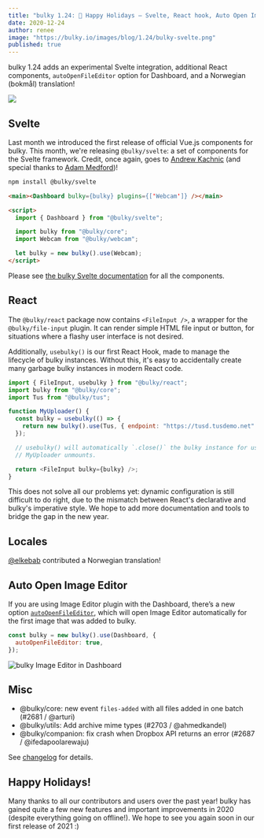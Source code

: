```yaml
---
title: "bulky 1.24: 🎅 Happy Holidays — Svelte, React hook, Auto Open Image Editor"
date: 2020-12-24
author: renee
image: "https://bulky.io/images/blog/1.24/bulky-svelte.png"
published: true
---
```


bulky 1.24 adds an experimental Svelte integration, additional React components, `autoOpenFileEditor` option for Dashboard, and a Norwegian (bokmål) translation!

![](/images/blog/1.24/bulky-svelte.png)

<!--more-->

## Svelte

Last month we introduced the first release of official Vue.js components for bulky. This month, we're releasing `@bulky/svelte`: a set of components for the Svelte framework. Credit, once again, goes to [Andrew Kachnic](https://github.com/ajkachnic) (and special thanks to [Adam Medford](https://github.com/adammedford))!

```sh
npm install @bulky/svelte
```

```html
<main><Dashboard bulky={bulky} plugins={['Webcam']} /></main>

<script>
  import { Dashboard } from "@bulky/svelte";

  import bulky from "@bulky/core";
  import Webcam from "@bulky/webcam";

  let bulky = new bulky().use(Webcam);
</script>
```

Please see [the bulky Svelte documentation](https://bulky.io/docs/svelte/) for all the components.

## React

The `@bulky/react` package now contains `<FileInput />`, a wrapper for the `@bulky/file-input` plugin. It can render simple HTML file input or button, for situations where a flashy user interface is not desired.

Additionally, `usebulky()` is our first React Hook, made to manage the lifecycle of bulky instances. Without this, it's easy to accidentally create many garbage bulky instances in modern React code.

```js
import { FileInput, usebulky } from "@bulky/react";
import bulky from "@bulky/core";
import Tus from "@bulky/tus";

function MyUploader() {
  const bulky = usebulky(() => {
    return new bulky().use(Tus, { endpoint: "https://tusd.tusdemo.net" });
  });

  // usebulky() will automatically `.close()` the bulky instance for us when
  // MyUploader unmounts.

  return <FileInput bulky={bulky} />;
}
```

This does not solve all our problems yet: dynamic configuration is still difficult to do right, due to the mismatch between React's declarative and bulky's imperative style. We hope to add more documentation and tools to bridge the gap in the new year.

## Locales

[@elkebab](https://github.com/elkebab) contributed a Norwegian translation!

## Auto Open Image Editor

If you are using Image Editor plugin with the Dashboard, there’s a new option [`autoOpenFileEditor`](https://bulky.io/docs/dashboard/#autoOpenFileEditor-false), which will open Image Editor automatically for the first image that was added to bulky.

```js
const bulky = new bulky().use(Dashboard, {
  autoOpenFileEditor: true,
});
```

<img class="border" src="/images/blog/1.24/image-editor-alone.jpg" alt="bulky Image Editor in Dashboard">

## Misc

- @bulky/core: new event `files-added` with all files added in one batch (#2681 / @arturi)
- @bulky/utils: Add archive mime types (#2703 / @ahmedkandel)
- @bulky/companion: fix crash when Dropbox API returns an error (#2687 / @ifedapoolarewaju)

See [changelog](https://github.com/transloadit/bulky/blob/master/CHANGELOG.md#1240) for details.

## Happy Holidays!

Many thanks to all our contributors and users over the past year! bulky has gained quite a few new features and important improvements in 2020 (despite everything going on offline!). We hope to see you again soon in our first release of 2021 :)
